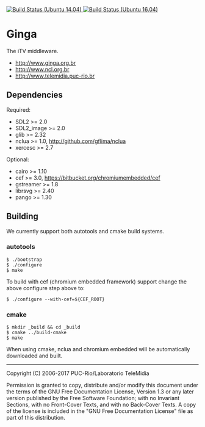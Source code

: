 <p>
<a href="#">
  <img src="https://semaphoreci.com/api/v1/projects/067d8fed-5ecc-4408-b10a-20e615756bf2/1327970/shields_badge.svg" alt="Build Status (Ubuntu 14.04)" title="Build Status (Ubuntu 14.04)">
</a>
<a href="#">
    <img src="https://api.shippable.com/projects/5921c85dcd31f20600ac4a6e/badge?branch=master" alt="Build Status (Ubuntu 16.04)" title="Build Status (Ubuntu 16.04)">
</a>
</p>

# Ginga

The iTV middleware.

* http://www.ginga.org.br
* http://www.ncl.org.br
* http://www.telemidia.puc-rio.br

## Dependencies

Required:

* SDL2 >= 2.0
* SDL2_image >= 2.0
* glib >= 2.32
* nclua >= 1.0, http://github.com/gflima/nclua
* xercesc >= 2.7

Optional:

* cairo >= 1.10
* cef >= 3.0, https://bitbucket.org/chromiumembedded/cef
* gstreamer >= 1.8
* librsvg >= 2.40
* pango >= 1.30

## Building

We currently support both autotools and cmake build systems.

### autotools

    $ ./bootstrap
    $ ./configure
    $ make

To build with cef (chromium embedded framework) support change the above
configure step above to:

    $ ./configure --with-cef=${CEF_ROOT}

### cmake

    $ mkdir _build && cd _build
    $ cmake ../build-cmake
    $ make

When using cmake, nclua and chromium embedded will be automatically
downloaded and built.

---
Copyright (C) 2006-2017 PUC-Rio/Laboratorio TeleMidia

Permission is granted to copy, distribute and/or modify this document under
the terms of the GNU Free Documentation License, Version 1.3 or any later
version published by the Free Software Foundation; with no Invariant
Sections, with no Front-Cover Texts, and with no Back-Cover Texts. A copy of
the license is included in the "GNU Free Documentation License" file as part
of this distribution.
